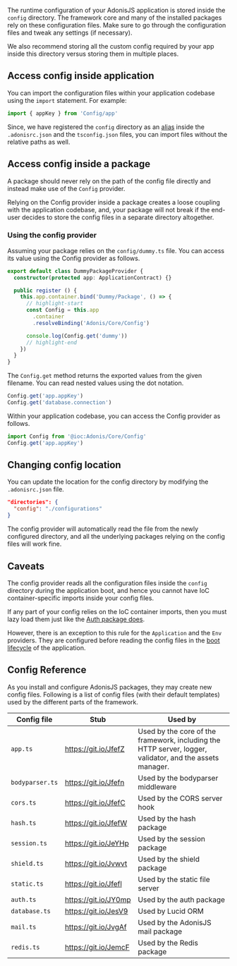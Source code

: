 The runtime configuration of your AdonisJS application is stored inside the `config` directory. The framework core and many of the installed packages rely on these configuration files. Make sure to go through the configuration files and tweak any settings (if necessary).

We also recommend storing all the custom config required by your app inside this directory versus storing them in multiple places.

## Access config inside application
You can import the configuration files within your application codebase using the `import` statement. For example:

```ts
import { appKey } from 'Config/app'
```

Since, we have registered the `config` directory as an [alias](./adonisrc-file.md#aliases) inside the `.adonisrc.json` and the `tsconfig.json` files, you can import files without the relative paths as well.

## Access config inside a package

A package should never rely on the path of the config file directly and instead make use of the `Config` provider.

Relying on the Config provider inside a package creates a loose coupling with the application codebase, and, your package will not break if the end-user decides to store the config files in a separate directory altogether.

### Using the config provider

Assuming your package relies on the `config/dummy.ts` file. You can access its value using the Config provider as follows.

```ts
export default class DummyPackageProvider {
  constructor(protected app: ApplicationContract) {}

  public register () {
    this.app.container.bind('Dummy/Package', () => {
      // highlight-start
      const Config = this.app
        .container
        .resolveBinding('Adonis/Core/Config')

      console.log(Config.get('dummy'))
      // highlight-end
    })
  }
}
```

The `Config.get` method returns the exported values from the given filename. You can read nested values using the dot notation.

```ts
Config.get('app.appKey')
Config.get('database.connection')
```

Within your application codebase, you can access the Config provider as follows.

```ts
import Config from '@ioc:Adonis/Core/Config'
Config.get('app.appKey')
```

## Changing config location

You can update the location for the config directory by modifying the `.adonisrc.json` file.

```json
"directories": {
  "config": "./configurations"
}
```

The config provider will automatically read the file from the newly configured directory, and all the underlying packages relying on the config files will work fine.

## Caveats

The config provider reads all the configuration files inside the `config` directory during the application boot, and hence you cannot have IoC container-specific imports inside your config files.

If any part of your config relies on the IoC container imports, then you must lazy load them just like the [Auth package does](https://github.com/adonisjs/auth/blob/develop/templates/config/partials/user-provider-lucid.txt#L45).

However, there is an exception to this rule for the `Application` and the `Env` providers. They are configured before reading the config files in the [boot lifecycle](./application.md#boot-lifecycle) of the application.

## Config Reference

As you install and configure AdonisJS packages, they may create new config files. Following is a list of config files (with their default templates) used by the different parts of the framework.

| Config file | Stub | Used by |
|------------|------|----------|
| `app.ts` | https://git.io/JfefZ | Used by the core of the framework, including the HTTP server, logger, validator, and the assets manager. |
| `bodyparser.ts` | https://git.io/Jfefn | Used by the bodyparser middleware |
| `cors.ts` | https://git.io/JfefC | Used by the CORS server hook |
| `hash.ts` | https://git.io/JfefW | Used by the hash package |
| `session.ts` | https://git.io/JeYHp | Used by the session package |
| `shield.ts` | https://git.io/Jvwvt | Used by the shield package
| `static.ts` | https://git.io/Jfefl | Used by the static file server |
| `auth.ts` | https://git.io/JY0mp | Used by the auth package |
| `database.ts` | https://git.io/JesV9 | Used by Lucid ORM |
| `mail.ts` | https://git.io/JvgAf | Used by the AdonisJS mail package |
| `redis.ts` | https://git.io/JemcF | Used by the Redis package |
